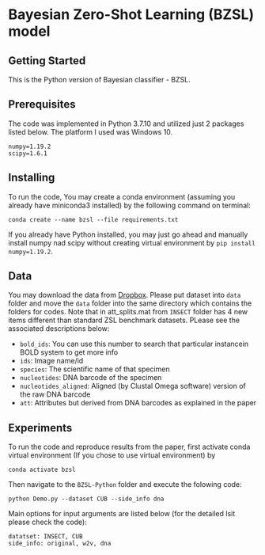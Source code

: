 # Bayesian Zero-Shot Learning (BZSL) model

## Getting Started

This is the Python version of Bayesian classifier - BZSL.

## Prerequisites

The code was implemented in Python 3.7.10 and utilized just 2 packages listed below. The platform I used was Windows 10. 
```
numpy=1.19.2 
scipy=1.6.1 
```

## Installing

To run the code, You may create a conda environment (assuming you already have miniconda3 installed) by the following command on terminal:

```
conda create --name bzsl --file requirements.txt
```

If you already have  Python installed, you may just go ahead and manually install numpy nad scipy without creating virtual environment by `pip install numpy=1.19.2`.

## Data

You may download the data from [Dropbox](https://www.dropbox.com/sh/gt6tkech0nvftk5/AADOUJc_Bty3sqOsqWHxhmULa?dl=0). Please put dataset into `data` folder and move the `data` folder into the same directory which contains the folders for codes. Note that in att_splits.mat from `INSECT` folder has 4 new items different than standard ZSL benchmark datasets. PLease see the associated descriptions below:

* `bold_ids`: You can use this number to search that particular instancein BOLD system to get more info
* `ids`: Image name/id
* `species`: The scientific name of that specimen
* `nucleotides`: DNA barcode of the specimen
* `nucleotides_aligned`: Aligned (by Clustal Omega software) version of the raw DNA barcode
* `att`: Attributes but derived from DNA barcodes as explained in the paper
 
## Experiments

To run the code and reproduce results from the paper, first activate conda virtual environment (If you chose to use virtual environment) by
```
conda activate bzsl
```
Then navigate to the `BZSL-Python` folder and execute the folowing code:
```
python Demo.py --dataset CUB --side_info dna
```

Main options for input arguments  are listed below (for the detailed lsit please check the code):
```
datatset: INSECT, CUB
side_info: original, w2v, dna
```


 
